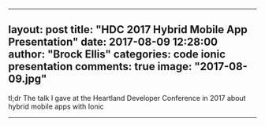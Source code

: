 
---
layout: post
title:  "HDC 2017 Hybrid Mobile App Presentation"
date:   2017-08-09 12:28:00
author: "Brock Ellis"
categories: code ionic presentation
comments: true
image: "2017-08-09.jpg"
---

tl;dr The talk I gave at the Heartland Developer Conference in 2017 about hybrid mobile apps with Ionic

---
